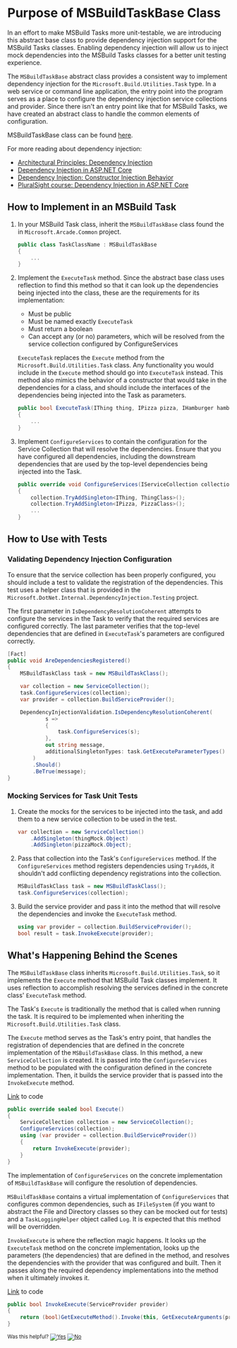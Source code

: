 # Purpose of MSBuildTaskBase Class

In an effort to make MSBuild Tasks more unit-testable, we are introducing this abstract base class to provide dependency injection support for the MSBuild Tasks classes. Enabling dependency injection will allow us to inject mock dependencies into the MSBuild Tasks classes for a better unit testing experience. 

The `MSBuildTaskBase` abstract class provides a consistent way to implement dependency injection for the `Microsoft.Build.Utilities.Task` type. In a web service or command line application, the entry point into the program serves as a place to configure the dependency injection service collections and provider. Since there isn't an entry point like that for MSBuild Tasks, we have created an abstract class to handle the common elements of configuration. 

MSBuildTaskBase class can be found [here](https://github.com/dotnet/arcade/blob/master/src/Common/Microsoft.Arcade.Common/MSBuildTaskBase.cs).

For more reading about dependency injection: 
- [Architectural Principles: Dependency Injection](https://docs.microsoft.com/en-us/dotnet/architecture/modern-web-apps-azure/architectural-principles#dependency-inversion)
- [Dependency Injection in ASP.NET Core](https://docs.microsoft.com/en-us/aspnet/core/fundamentals/dependency-injection?view=aspnetcore-5.0)
- [Dependency Injection: Constructor Injection Behavior](https://docs.microsoft.com/en-us/dotnet/core/extensions/dependency-injection#constructor-injection-behavior)
- [PluralSight course: Dependency Injection in ASP.NET Core](https://www.pluralsight.com/courses/aspdotnet-core-dependency-injection)

## How to Implement in an MSBuild Task

1. In your MSBuild Task class, inherit the `MSBuildTaskBase` class found the in `Microsoft.Arcade.Common` project. 

    ```csharp
    public class TaskClassName : MSBuildTaskBase
    {
        ...
    }
    ```

2. Implement the `ExecuteTask` method. Since the abstract base class uses reflection to find this method so that it can look up the dependencies being injected into the class, these are the requirements for its implementation: 
    - Must be public
    - Must be named exactly `ExecuteTask`
    - Must return a boolean
    - Can accept any (or no) parameters, which will be resolved from the service collection configured by ConfigureServices

    `ExecuteTask` replaces the `Execute` method from the `Microsoft.Build.Utilities.Task` class. Any functionality you would include in the `Execute` method should go into `ExecuteTask` instead. This method also mimics the behavior of a constructor that would take in the dependencies for a class, and should include the interfaces of the dependencies being injected into the Task as parameters. 

    ```csharp
    public bool ExecuteTask(IThing thing, IPizza pizza, IHamburger hamburger)
    { 
        ...
    }
    ```

3. Implement `ConfigureServices` to contain the configuration for the Service Collection that will resolve the dependencies. Ensure that you have configured all dependencies, including the downstream dependencies that are used by the top-level dependencies being injected into the Task. 

    ```csharp
    public override void ConfigureServices(IServiceCollection collection)
    {
        collection.TryAddSingleton<IThing, ThingClass>();
        collection.TryAddSingleton<IPizza, PizzaClass>();
        ...
    }
    ```

## How to Use with Tests

### Validating Dependency Injection Configuration

To ensure that the service collection has been properly configured, you should include a test to validate the registration of the dependencies. This test uses a helper class that is provided in the `Microsoft.DotNet.Internal.DependencyInjection.Testing` project. 

The first parameter in `IsDependencyResolutionCoherent` attempts to configure the services in the Task to verify that the required services are configured correctly. The last parameter verifies that the top-level dependencies that are defined in `ExecuteTask`'s parameters are configured correctly. 

```csharp
[Fact]
public void AreDependenciesRegistered()
{
    MSBuildTaskClass task = new MSBuildTaskClass();

    var collection = new ServiceCollection();
    task.ConfigureServices(collection);
    var provider = collection.BuildServiceProvider();

    DependencyInjectionValidation.IsDependencyResolutionCoherent(
            s =>
            {
                task.ConfigureServices(s);
            },
            out string message,
            additionalSingletonTypes: task.GetExecuteParameterTypes()
        )
        .Should()
        .BeTrue(message);
}
```

### Mocking Services for Task Unit Tests

1. Create the mocks for the services to be injected into the task, and add them to a new service collection to be used in the test. 

    ```csharp
    var collection = new ServiceCollection()
        .AddSingleton(thingMock.Object)
        .AddSingleton(pizzaMock.Object);
    ```

1. Pass that collection into the Task's `ConfigureServices` method. If the `ConfigureServices` method registers dependencies using `TryAdd`s, it shouldn't add conflicting dependency registrations into the collection. 

    ```csharp
    MSBuildTaskClass task = new MSBuildTaskClass();
    task.ConfigureServices(collection);
    ```

1. Build the service provider and pass it into the method that will resolve the dependencies and invoke the `ExecuteTask` method.

    ```csharp
    using var provider = collection.BuildServiceProvider();
    bool result = task.InvokeExecute(provider);
    ```

## What's Happening Behind the Scenes

The `MSBuildTaskBase` class inherits `Microsoft.Build.Utilities.Task`, so it implements the `Execute` method that MSBuild Task classes implement. It uses reflection to accomplish resolving the services defined in the concrete class' `ExecuteTask` method. 

The Task's `Execute` is traditionally the method that is called when running the task. It is required to be implemented when inheriting the `Microsoft.Build.Utilities.Task` class. 

The `Execute` method serves as the Task's entry point, that handles the registration of dependencies that are defined in the concrete implementation of the `MSBuildTaskBase` class. In this method, a new `ServiceCollection` is created. It is passed into the `ConfigureServices` method to be populated with the configuration defined in the concrete implementation. Then, it builds the service provider that is passed into the `InvokeExecute` method. 

[Link](https://github.com/dotnet/arcade/blob/5f255cb324530532b4676cf916745dae476b4c17/src/Common/Microsoft.Arcade.Common/MSBuildTaskBase.cs#L30-L38) to code

```csharp
public override sealed bool Execute()
{
    ServiceCollection collection = new ServiceCollection();
    ConfigureServices(collection);
    using (var provider = collection.BuildServiceProvider())
    {
        return InvokeExecute(provider);
    }
}
```

The implementation of `ConfigureServices` on the concrete implementation of `MSBuildTaskBase` will configure the resolution of dependencies. 

`MSBuildTaskBase` contains a virtual implementation of `ConfigureServices` that configures common dependencies, such as `IFileSystem` (if you want to abstract the File and Directory classes so they can be mocked out for tests) and a `TaskLoggingHelper` object called `Log`. It is expected that this method will be overridden. 

`InvokeExecute` is where the reflection magic happens. It looks up the `ExecuteTask` method on the concrete implementation, looks up the parameters (the dependencies) that are defined in the method, and resolves the dependencies with the provider that was configured and built. Then it passes along the required dependency implementations into the method when it ultimately invokes it. 

[Link](https://github.com/dotnet/arcade/blob/5f255cb324530532b4676cf916745dae476b4c17/src/Common/Microsoft.Arcade.Common/MSBuildTaskBase.cs#L49-L52) to code

```csharp
public bool InvokeExecute(ServiceProvider provider)
{
    return (bool)GetExecuteMethod().Invoke(this, GetExecuteArguments(provider));
}
```

<!-- Begin Generated Content: Doc Feedback -->
<sub>Was this helpful? [![Yes](https://helix.dot.net/f/ip/5?p=Documentation%5CMechanics%5CMSBuildTaskDependencyInjection.md)](https://helix.dot.net/f/p/5?p=Documentation%5CMechanics%5CMSBuildTaskDependencyInjection.md) [![No](https://helix.dot.net/f/in)](https://helix.dot.net/f/n/5?p=Documentation%5CMechanics%5CMSBuildTaskDependencyInjection.md)</sub>
<!-- End Generated Content-->
